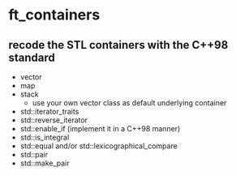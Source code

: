 # ft_containers
## recode the STL containers with the C++98 standard
+ vector
+ map
+ stack
  - use your own vector class as default underlying container
+ std::iterator_traits
+ std::reverse_iterator
+ std::enable_if (implement it in a C++98 manner)
+ std::is_integral
+ std::equal and/or std::lexicographical_compare
+ std::pair
+ std::make_pair
